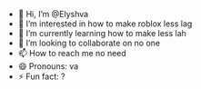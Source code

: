 - 👋 Hi, I’m @Elyshva
- 👀 I’m interested in how to make roblox less lag
- 🌱 I’m currently learning how to make less lah
- 💞️ I’m looking to collaborate on no one
- 📫 How to reach me no need
- 😄 Pronouns: va
- ⚡ Fun fact: ? 

<!---
Elyshva/Elyshva is a ✨ special ✨ repository because its `README.md` (this file) appears on your GitHub profile.
You can click the Preview link to take a look at your changes.
--->
